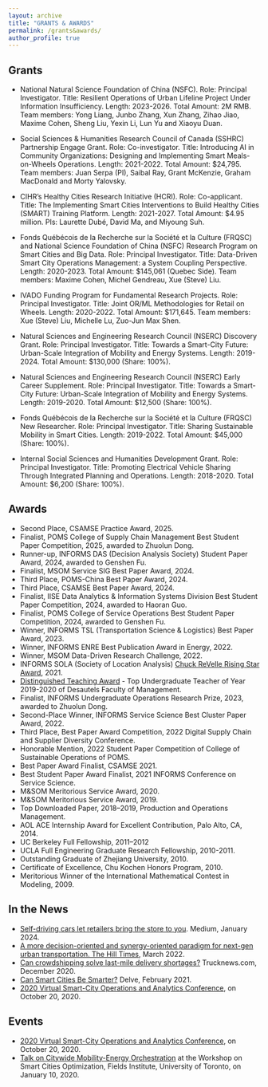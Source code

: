 ```yaml
---
layout: archive
title: "GRANTS & AWARDS"
permalink: /grants&awards/
author_profile: true
---
```


Grants
---
* National Natural Science Foundation of China (NSFC).
  Role: Principal Investigator.
  Title: Resilient Operations of Urban Lifeline Project Under Information Insufficiency.
  Length: 2023-2026.
  Total Amount: 2M RMB.
  Team members: Yong Liang, Junbo Zhang, Xun Zhang, Zihao Jiao, Maxime Cohen, Sheng Liu, Yexin Li, Lun Yu and Xiaoyu Duan. 

* Social Sciences & Humanities Research Council of Canada (SSHRC) Partnership Engage Grant.
  Role: Co-investigator.
  Title: Introducing AI in Community Organizations: Designing and Implementing Smart Meals-on-Wheels Operations.
  Length: 2021-2022.
  Total Amount: $24,795.
  Team members: Juan Serpa (PI), Saibal Ray, Grant McKenzie, Graham MacDonald and Morty Yalovsky.

* CIHR’s Healthy Cities Research Initiative (HCRI).
  Role: Co-applicant.
  Title: The Implementing Smart Cities Interventions to Build Healthy Cities (SMART) Training Platform.
  Length: 2021-2027.
  Total Amount: $4.95 million.
  PIs: Laurette Dubé, David Ma, and Miyoung Suh.

* Fonds Québécois de la Recherche sur la Société et la Culture (FRQSC) and National Science Foundation of China (NSFC) Research Program on Smart      Cities and Big Data.
  Role: Principal Investigator.
  Title: Data-Driven Smart City Operations Management: a System Coupling Perspective.
  Length: 2020-2023.
  Total Amount: $145,061 (Quebec Side).
  Team members: Maxime Cohen, Michel Gendreau, Xue (Steve) Liu.

* IVADO Funding Program for Fundamental Research Projects.
  Role: Principal Investigator.
  Title: Joint OR/ML Methodologies for Retail on Wheels.
  Length: 2020-2022.
  Total Amount: $171,645.
  Team members: Xue (Steve) Liu, Michelle Lu, Zuo-Jun Max Shen.

* Natural Sciences and Engineering Research Council (NSERC) Discovery Grant.
  Role: Principal Investigator.
  Title: Towards a Smart-City Future: Urban-Scale Integration of Mobility and Energy Systems.
  Length: 2019-2024.
  Total Amount: $130,000 (Share: 100%).

* Natural Sciences and Engineering Research Council (NSERC) Early Career Supplement.
Role: Principal Investigator.
Title: Towards a Smart-City Future: Urban-Scale Integration of Mobility and Energy Systems.
Length: 2019-2020.
Total Amount: $12,500 (Share: 100%).

* Fonds Québécois de la Recherche sur la Société et la Culture (FRQSC) New Researcher.
  Role: Principal Investigator.
  Title: Sharing Sustainable Mobility in Smart Cities.
  Length: 2019-2022.
  Total Amount: $45,000 (Share: 100%).
​
* Internal Social Sciences and Humanities Development Grant.
  Role: Principal Investigator.
  Title: Promoting Electrical Vehicle Sharing Through Integrated Planning and Operations.
  Length: 2018-2020.
  Total Amount: $6,200 (Share: 100%).

Awards
---
* Second Place, CSAMSE Practice Award, 2025.
* Finalist, POMS College of Supply Chain Management Best Student Paper Competition, 2025, awarded to Zhuolun Dong.
* Runner-up, INFORMS DAS (Decision Analysis Society) Student Paper Award, 2024, awarded to Genshen Fu.
* Finalist, MSOM Service SIG Best Paper Award, 2024.
* Third Place, POMS-China Best Paper Award, 2024.
* Third Place, CSAMSE Best Paper Award, 2024.
* Finalist, IISE Data Analytics & Information Systems Division Best Student Paper Competition, 2024, awarded to Haoran Guo.
* Finalist, POMS College of Service Operations Best Student Paper Competition, 2024, awarded to Genshen Fu.
* ​Winner, INFORMS TSL (Transportation Science & Logistics) Best Paper Award, 2023.
* Winner, INFORMS ENRE Best Publication Award in Energy, 2022.
* Winner, MSOM Data-Driven Research Challenge, 2022.
* INFORMS SOLA (Society of Location Analysis) [Chuck ReVelle Rising Star Award](https://www.informs.org/Recognizing-Excellence/Community-Prizes/Section-on-Location-Analysis/Chuck-ReVelle-Rising-Star-Award), 2021.
* ​[Distinguished Teaching Award](https://www.mcgill.ca/channels/channels/news/desautels-professors-celebrated-their-teaching-excellence-323094) - Top Undergraduate Teacher of Year 2019-2020 of Desautels Faculty of Management.
* Finalist, INFORMS Undergraduate Operations Research Prize, 2023, awarded to Zhuolun Dong. ​
* Second-Place Winner, INFORMS Service Science Best Cluster Paper Award, 2022.
* Third Place, Best Paper Award Competition, 2022 Digital Supply Chain and Supplier Diversity Conference.
* Honorable Mention, 2022 Student Paper Competition of College of Sustainable Operations of POMS.
* Best Paper Award Finalist, CSAMSE 2021.
* Best Student Paper Award Finalist, 2021 INFORMS Conference on Service Science.
* M&SOM Meritorious Service Award, 2020.
* M&SOM Meritorious Service Award, 2019.
* Top Downloaded Paper, 2018–2019, Production and Operations Management.
* AOL ACE Internship Award for Excellent Contribution, Palo Alto, CA, 2014.
* UC Berkeley Full Fellowship, 2011–2012
* UCLA Full Engineering Graduate Research Fellowship, 2010-2011.
* Outstanding Graduate of Zhejiang University, 2010.
* Certificate of Excellence, Chu Kochen Honors Program, 2010.
* Meritorious Winner of the International Mathematical Contest in Modeling, 2009.

In the News
---
* [Self-driving cars let retailers bring the store to you](https://medium.com/texas-mccombs/self-driving-cars-let-retailers-bring-the-store-to-you-848f3acccbaa). Medium, January 2024. 
* [A more decision-oriented and synergy-oriented paradigm for next-gen urban transportation. The Hill Times](https://www.hilltimes.com/story/2022/02/28/a-more-decision-oriented-and-synergy-oriented-paradigm-for-next-gen-urban-transportation/270268/), March 2022. 
* [Can crowdshipping solve last-mile delivery shortages?](https://www.trucknews.com/transportation/can-crowdshipping-solve-last-mile-delivery-shortages/1003147601/) Trucknews.com, December 2020.
* [Can Smart Cities Be Smarter?](https://delve.mcgill.ca/read/can-smart-cities-be-smarter/) Delve, February 2021.
* [2020 Virtual Smart-City Operations and Analytics Conference](https://connect.informs.org/communities/community-home/digestviewer/viewthread?GroupId=469&MessageKey=43ab423d-3005-4b55-9b00-aede8c0fec10&CommunityKey=1d5653fa-85c8-46b3-8176-869b140e5e3c&tab=digestviewer&hlmlt=VT), on October 20, 2020.
  

Events
---
* ​[2020 Virtual Smart-City Operations and Analytics Conference](https://connect.informs.org/communities/community-home/digestviewer/viewthread?GroupId=469&MessageKey=43ab423d-3005-4b55-9b00-aede8c0fec10&CommunityKey=1d5653fa-85c8-46b3-8176-869b140e5e3c&tab=digestviewer&hlmlt=VT), on October 20, 2020.
* [Talk on Citywide Mobility-Energy Orchestration](https://www.fields.utoronto.ca/talks/Citywide-Mobility-Energy-Orchestration-Shared-Electric-Vehicles-to-Self-Sufficient-and) at the Workshop on Smart Cities Optimization, Fields Institute, University of Toronto, on January 10, 2020.

